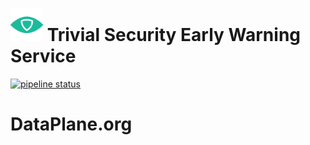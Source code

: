 # <img src=".repo/assets/icon-512x512.png"  width="52" height="52"> Trivial Security Early Warning Service

[![pipeline status](https://gitlab.com/trivialsec/feed-processor-dataplane/badges/main/pipeline.svg)](https://gitlab.com/trivialsec/feed-processor-dataplane/commits/main)

# DataPlane.org
